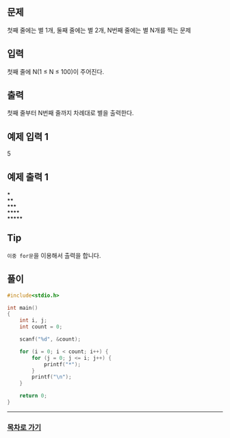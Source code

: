 ## 문제

첫째 줄에는 별 1개, 둘째 줄에는 별 2개, N번째 줄에는 별 N개를 찍는 문제

## 입력

첫째 줄에 N(1 ≤ N ≤ 100)이 주어진다.

## 출력

첫째 줄부터 N번째 줄까지 차례대로 별을 출력한다.

## 예제 입력 1

5

## 예제 출력 1
```
★   
★★    
★★★  
★★★★  
★★★★★ 
``` 

## Tip

`이중 for문`을 이용해서 출력을 합니다.

## 풀이
```c
#include<stdio.h>

int main()
{
	int i, j;
	int count = 0;

	scanf("%d", &count);

	for (i = 0; i < count; i++) {
		for (j = 0; j <= i; j++) {
			printf("*");
		}
		printf("\n");
	}

	return 0;
}
```
---

### [목차로 가기](./../../../../)
